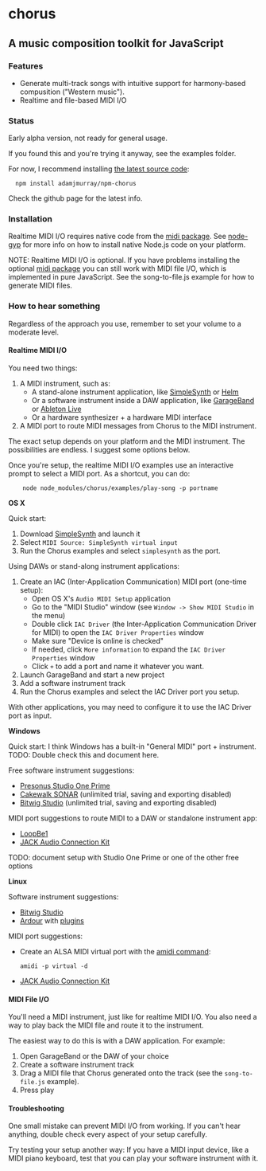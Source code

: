 # chorus
## A music composition toolkit for JavaScript

### Features

- Generate multi-track songs with intuitive support for harmony-based compusition ("Western music").
- Realtime and file-based MIDI I/O


### Status

Early alpha version, not ready for general usage. 

If you found this and you're trying it anyway, see the examples folder.

For now, I recommend installing [the latest source code](https://github.com/adamjmurray/npm-chorus):

      npm install adamjmurray/npm-chorus

Check the github page for the latest info.


### Installation

Realtime MIDI I/O requires native code from the [midi package](https://www.npmjs.com/package/midi).
See [node-gyp](https://www.npmjs.com/package/node-gyp) for more info on how to install native Node.js code on your platform.

NOTE: Realtime MIDI I/O is optional. If you have problems installing the optional [midi package](https://www.npmjs.com/package/midi)
you can still work with MIDI file I/O, which is implemented in pure JavaScript. 
See the song-to-file.js example for how to generate MIDI files.


### How to hear something

Regardless of the approach you use, remember to set your volume to a moderate level.

#### Realtime MIDI I/O
 
You need two things:

1. A MIDI instrument, such as:
   * A stand-alone instrument application, like [SimpleSynth](http://notahat.com/simplesynth/) or [Helm](http://tytel.org/helm/)   
   * Or a software instrument inside a DAW application, like [GarageBand](https://www.apple.com/mac/garageband/) or [Ableton Live](https://www.ableton.com/en/live/)
   * Or a hardware synthesizer + a hardware MIDI interface   
2. A MIDI port to route MIDI messages from Chorus to the MIDI instrument.

The exact setup depends on your platform and the MIDI instrument. 
The possibilities are endless. I suggest some options below.

Once you're setup, the realtime MIDI I/O examples use an interactive prompt to select a MIDI port. As a shortcut, you can do:
   
        node node_modules/chorus/examples/play-song -p portname

**OS X**

Quick start:

1. Download [SimpleSynth](http://notahat.com/simplesynth/) and launch it
2. Select `MIDI Source: SimpleSynth virtual input` 
3. Run the Chorus examples and select `simplesynth` as the port.

Using DAWs or stand-along instrument applications:

1. Create an IAC (Inter-Application Communication) MIDI port (one-time setup):
   * Open OS X's `Audio MIDI Setup` application
   * Go to the "MIDI Studio" window (see `Window -> Show MIDI Studio` in the menu)
   * Double click `IAC Driver` (the Inter-Application Communication Driver for MIDI) to open the `IAC Driver Properties` window 
   * Make sure "Device is online is checked" 
   * If needed, click `More information` to expand the `IAC Driver Properties` window   
   * Click `+` to add a port and name it whatever you want.
2. Launch GarageBand and start a new project
3. Add a software instrument track
4. Run the Chorus examples and select the IAC Driver port you setup.

With other applications, you may need to configure it to use the IAC Driver port as input. 


**Windows**
 
Quick start: I think Windows has a built-in "General MIDI" port + instrument. TODO: Double check this and document here. 

Free software instrument suggestions:
* [Presonus Studio One Prime](https://shop.presonus.com/products/studio-one-prods/Studio-One-3-Prime) 
* [Cakewalk SONAR](https://www.cakewalk.com/Products/SONAR) (unlimited trial, saving and exporting disabled)
* [Bitwig Studio](http://bitwig.com) (unlimited trial, saving and exporting disabled)

MIDI port suggestions to route MIDI to a DAW or standalone instrument app:
* [LoopBe1](http://www.nerds.de/en/loopbe1.html)     
* [JACK Audio Connection Kit](http://jackaudio.org/)
  
TODO: document setup with Studio One Prime or one of the other free options  


**Linux**

Software instrument suggestions:
* [Bitwig Studio](http://bitwig.com)
* [Ardour](http://ardour.org) with [plugins](http://ardour.org/features.html#plugins)

MIDI port suggestions:
* Create an ALSA MIDI virtual port with the [amidi command](http://linuxcommand.org/man_pages/amidi1.html):

      amidi -p virtual -d
      
* [JACK Audio Connection Kit](http://jackaudio.org/)   


#### MIDI File I/O

You'll need a MIDI instrument, just like for realtime MIDI I/O. You also need a way to play back the MIDI file and route it to the instrument. 

The easiest way to do this is with a DAW application. For example:

1. Open GarageBand or the DAW of your choice
2. Create a software instrument track
3. Drag a MIDI file that Chorus generated onto the track (see the `song-to-file.js` example).
4. Press play


#### Troubleshooting

One small mistake can prevent MIDI I/O from working. If you can't hear anything, double check every aspect of your setup carefully.

Try testing your setup another way: If you have a MIDI input device, like a MIDI piano keyboard, test that you can play your software instrument with it.
